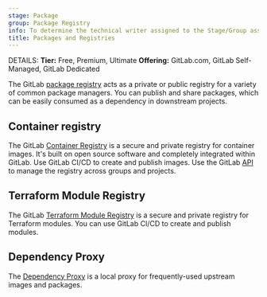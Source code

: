 ```yaml
---
stage: Package
group: Package Registry
info: To determine the technical writer assigned to the Stage/Group associated with this page, see https://handbook.gitlab.com/handbook/product/ux/technical-writing/#assignments
title: Packages and Registries
---
```


DETAILS:
**Tier:** Free, Premium, Ultimate
**Offering:** GitLab.com, GitLab Self-Managed, GitLab Dedicated

The GitLab [package registry](package_registry/_index.md) acts as a private or public registry
for a variety of common package managers. You can publish and share
packages, which can be easily consumed as a dependency in downstream projects.

## Container registry

The GitLab [Container Registry](container_registry/index.md) is a secure and private registry for container images. It's built on open source software and completely integrated within GitLab. Use GitLab CI/CD to create and publish images. Use the GitLab [API](../../api/container_registry.md) to manage the registry across groups and projects.

## Terraform Module Registry

The GitLab [Terraform Module Registry](terraform_module_registry/_index.md) is a secure and private registry for Terraform modules. You can use GitLab CI/CD to create and publish modules.

## Dependency Proxy

The [Dependency Proxy](dependency_proxy/index.md) is a local proxy for frequently-used upstream images and packages.
